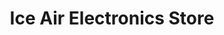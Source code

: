---
title: "Ice Air Electronics Store"
url: /amaravila/ice-air-electronics-store/
shop: Elektronik
---